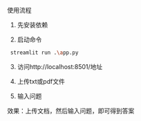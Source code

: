 使用流程

1. 先安装依赖

2. 启动命令
```bash
 streamlit run .\app.py
```

3. 访问http://localhost:8501/地址

4. 上传txt或pdf文件

5. 输入问题

效果：上传文档，然后输入问题，即可得到答案
